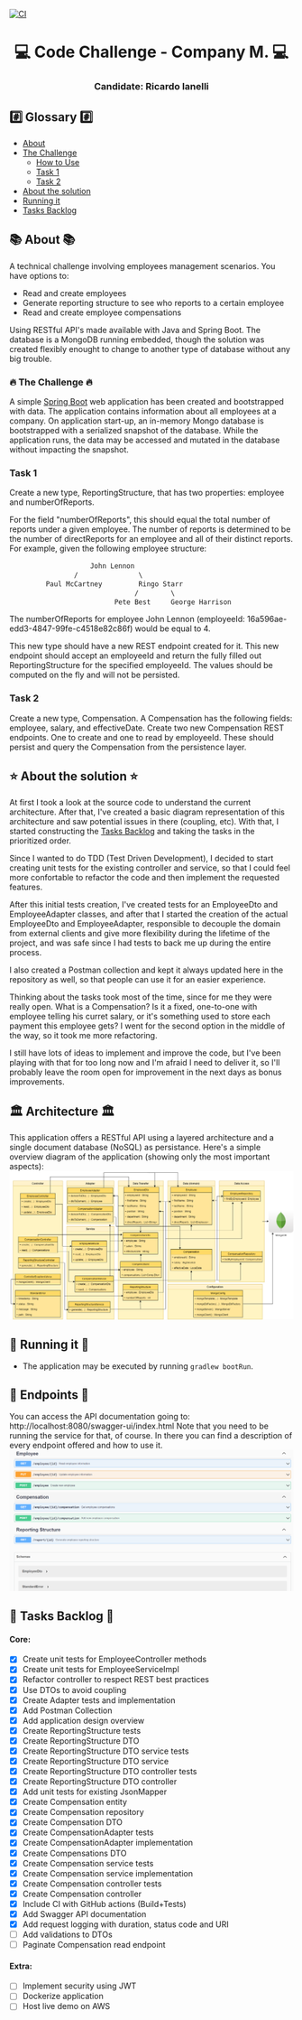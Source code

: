 [![CI](https://github.com/ricardoianelli/m-code-challenge/actions/workflows/gradle.yml/badge.svg)](https://github.com/ricardoianelli/m-code-challenge/actions/workflows/gradle.yml)

<h1 align="center">
   💻 Code Challenge - Company M. 💻
</h1>
<h3 align="center">
    Candidate: Ricardo Ianelli
</h3>

## #️⃣ Glossary #️⃣
- [About](#-about-)
- [The Challenge](#-the-challenge-)
  - [How to Use](#how-to-use)
  - [Task 1](#task-1)
  - [Task 2](#task-2)
- [About the solution](#-about-the-solution-)
- [Running it](#-running-it-)
- [Tasks Backlog](#-tasks-backlog-)

## 📚 About 📚
A technical challenge involving employees management scenarios.
You have options to:

- Read and create employees
- Generate reporting structure to see who reports to a certain employee
- Read and create employee compensations

Using RESTful API's made available with Java and Spring Boot.
The database is a MongoDB running embedded, though the solution was created flexibly enought to change to another type of database without any big trouble.

### 🔥 The Challenge 🔥

A simple [Spring Boot](https://projects.spring.io/spring-boot/) web application has been created and bootstrapped 
with data. The application contains information about all employees at a company. On application start-up, an in-memory 
Mongo database is bootstrapped with a serialized snapshot of the database. While the application runs, the data may be
accessed and mutated in the database without impacting the snapshot.

### Task 1
Create a new type, ReportingStructure, that has two properties: employee and numberOfReports.

For the field "numberOfReports", this should equal the total number of reports under a given employee. The number of 
reports is determined to be the number of directReports for an employee and all of their distinct reports. For example, 
given the following employee structure:
```
                    John Lennon
                /               \
         Paul McCartney         Ringo Starr
                               /        \
                          Pete Best     George Harrison
```
The numberOfReports for employee John Lennon (employeeId: 16a596ae-edd3-4847-99fe-c4518e82c86f) would be equal to 4. 

This new type should have a new REST endpoint created for it. This new endpoint should accept an employeeId and return 
the fully filled out ReportingStructure for the specified employeeId. The values should be computed on the fly and will 
not be persisted.

### Task 2
Create a new type, Compensation. A Compensation has the following fields: employee, salary, and effectiveDate. Create 
two new Compensation REST endpoints. One to create and one to read by employeeId. These should persist and query the 
Compensation from the persistence layer.


## ⭐ About the solution ⭐

At first I took a look at the source code to understand the current architecture. 
After that, I've created a basic diagram representation of this architecture and saw potential issues in there (coupling, etc).
With that, I started constructing the [Tasks Backlog](#-tasks-backlog-) and taking the tasks in the prioritized order.

Since I wanted to do TDD (Test Driven Development), I decided to start creating unit tests for the existing controller and service, so that I could feel more confortable to refactor the code and then implement the requested features.

After this initial tests creation, I've created tests for an EmployeeDto and EmployeeAdapter classes, and after that I started the creation of the actual EmployeeDto and EmployeeAdapter, responsible to decouple the domain from external clients and give more flexibility during the lifetime of the project, and was safe since I had tests to back me up during the entire process.

I also created a Postman collection and kept it always updated here in the repository as well, so that people can use it  for an easier experience.

Thinking about the tasks took most of the time, since for me they were really open. What is a Compensation? Is it a fixed, one-to-one with employee telling his curret salary, or it's something used to store each payment this employee gets? I went for the second option in the middle of the way, so it took me more refactoring.

I still have lots of ideas to implement and improve the code, but I've been playing with that for too long now and I'm afraid I need to deliver it, so I'll probably leave the room open for improvement in the next days as bonus improvements.


## 🏛️ Architecture 🏛️

This application offers a RESTful API using a layered architecture and a single document database (NoSQL) as persistance.
Here's a simple overview diagram of the application (showing only the most important aspects):
![Diagrams](images/model.png "Diagrams")

## 🚀 Running it 🚀
- The application may be executed by running `gradlew bootRun`.

## 📧 Endpoints 📧

You can access the API documentation going to: http://localhost:8080/swagger-ui/index.html
Note that you need to be running the service for that, of course.
In there you can find a description of every endpoint offered and how to use it.
![Documentation](images/documentation.png "API documentation")

## 🚧 Tasks Backlog 🚧
#### Core:
- [x] Create unit tests for EmployeeController methods
- [x] Create unit tests for EmployeeServiceImpl
- [x] Refactor controller to respect REST best practices
- [x] Use DTOs to avoid coupling
- [x] Create Adapter tests and implementation
- [x] Add Postman Collection
- [x] Add application design overview
- [x] Create ReportingStructure tests
- [x] Create ReportingStructure DTO
- [x] Create ReportingStructure DTO service tests
- [x] Create ReportingStructure DTO service
- [x] Create ReportingStructure DTO controller tests
- [x] Create ReportingStructure DTO controller
- [x] Add unit tests for existing JsonMapper
- [x] Create Compensation entity
- [x] Create Compensation repository
- [x] Create Compensation DTO
- [x] Create CompensationAdapter tests
- [x] Create CompensationAdapter implementation
- [x] Create Compensations DTO
- [x] Create Compensation service tests
- [x] Create Compensation service implementation
- [x] Create Compensation controller tests
- [x] Create Compensation controller
- [x] Include CI with GitHub actions (Build+Tests)
- [x] Add Swagger API documentation
- [x] Add request logging with duration, status code and URI
- [ ] Add validations to DTOs
- [ ] Paginate Compensation read endpoint

#### Extra:
- [ ] Implement security using JWT
- [ ] Dockerize application
- [ ] Host live demo on AWS
